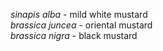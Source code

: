 *sinapis alba* - mild white mustard  
*brassica juncea* - oriental mustard  
*brassica nigra* - black mustard  
